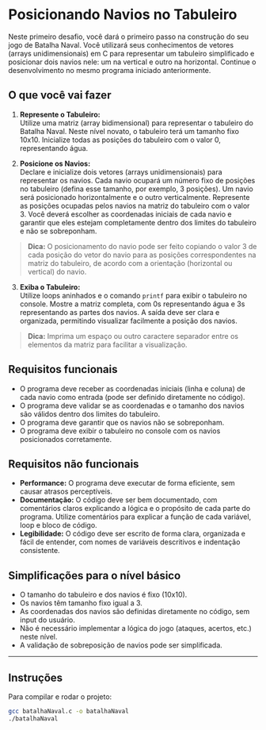 # Posicionando Navios no Tabuleiro

Neste primeiro desafio, você dará o primeiro passo na construção do seu jogo de Batalha Naval. Você utilizará seus conhecimentos de vetores (arrays unidimensionais) em C para representar um tabuleiro simplificado e posicionar dois navios nele: um na vertical e outro na horizontal. Continue o desenvolvimento no mesmo programa iniciado anteriormente.

## O que você vai fazer

1. **Represente o Tabuleiro:**  
  Utilize uma matriz (array bidimensional) para representar o tabuleiro do Batalha Naval. Neste nível novato, o tabuleiro terá um tamanho fixo 10x10. Inicialize todas as posições do tabuleiro com o valor 0, representando água.

2. **Posicione os Navios:**  
  Declare e inicialize dois vetores (arrays unidimensionais) para representar os navios. Cada navio ocupará um número fixo de posições no tabuleiro (defina esse tamanho, por exemplo, 3 posições). Um navio será posicionado horizontalmente e o outro verticalmente. Represente as posições ocupadas pelos navios na matriz do tabuleiro com o valor 3. Você deverá escolher as coordenadas iniciais de cada navio e garantir que eles estejam completamente dentro dos limites do tabuleiro e não se sobreponham.

  > **Dica:** O posicionamento do navio pode ser feito copiando o valor 3 de cada posição do vetor do navio para as posições correspondentes na matriz do tabuleiro, de acordo com a orientação (horizontal ou vertical) do navio.

3. **Exiba o Tabuleiro:**  
  Utilize loops aninhados e o comando `printf` para exibir o tabuleiro no console. Mostre a matriz completa, com 0s representando água e 3s representando as partes dos navios. A saída deve ser clara e organizada, permitindo visualizar facilmente a posição dos navios.

  > **Dica:** Imprima um espaço ou outro caractere separador entre os elementos da matriz para facilitar a visualização.

## Requisitos funcionais

- O programa deve receber as coordenadas iniciais (linha e coluna) de cada navio como entrada (pode ser definido diretamente no código).
- O programa deve validar se as coordenadas e o tamanho dos navios são válidos dentro dos limites do tabuleiro.
- O programa deve garantir que os navios não se sobreponham.
- O programa deve exibir o tabuleiro no console com os navios posicionados corretamente.

## Requisitos não funcionais

- **Performance:** O programa deve executar de forma eficiente, sem causar atrasos perceptíveis.
- **Documentação:** O código deve ser bem documentado, com comentários claros explicando a lógica e o propósito de cada parte do programa. Utilize comentários para explicar a função de cada variável, loop e bloco de código.
- **Legibilidade:** O código deve ser escrito de forma clara, organizada e fácil de entender, com nomes de variáveis descritivos e indentação consistente.

## Simplificações para o nível básico

- O tamanho do tabuleiro e dos navios é fixo (10x10).
- Os navios têm tamanho fixo igual a 3.
- As coordenadas dos navios são definidas diretamente no código, sem input do usuário.
- Não é necessário implementar a lógica do jogo (ataques, acertos, etc.) neste nível.
- A validação de sobreposição de navios pode ser simplificada.

---

## Instruções

Para compilar e rodar o projeto:

```bash
gcc batalhaNaval.c -o batalhaNaval
./batalhaNaval
```
